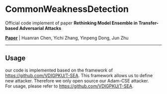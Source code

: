 # CommonWeaknessDetection
Official code implement of paper **Rethinking Model Ensemble in Transfer-based Adversarial Attacks**

[**Paper**](https://arxiv.org/abs/2303.09105)
| Huanran Chen, Yichi Zhang, Yinpeng Dong, Jun Zhu

---


## Usage
our code is implemented based on the framework of https://github.com/VDIGPKU/T-SEA. This framework allows us to define new attacker. Therefore we only open source our Adam-CSE attacker.                     
For usage, please refer to https://github.com/VDIGPKU/T-SEA.

